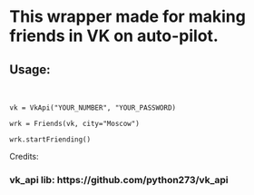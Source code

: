 <h1>This wrapper made for making friends in VK on auto-pilot.</h1>


<h2>Usage:</h2>
<br>
<code>
vk = VkApi("YOUR_NUMBER", "YOUR_PASSWORD)<br>
wrk = Friends(vk, city="Moscow")<br>
wrk.startFriending()
</code>



Credits:<br>
<h3>vk_api lib: https://github.com/python273/vk_api</h3>
